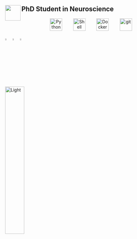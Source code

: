 ## PhD Student in Neuroscience	<img src="https://user-images.githubusercontent.com/71532882/159825031-b8c2d528-7f52-43c1-84b9-86907e3d7da7.png" width="50" align=left >

 

<p align="center">
<img alt="Python" src="https://user-images.githubusercontent.com/71532882/159826537-f3cb14ee-065d-448d-a4d6-54a8c4e308fa.png" width="40"/> &nbsp; &nbsp; &nbsp; &nbsp; 
<img alt="Shell" src="https://user-images.githubusercontent.com/71532882/159827363-dd01e6aa-cfe7-461a-96f9-de29fad80129.png" width="40"/>
&nbsp; &nbsp; &nbsp; &nbsp; 
<img alt="Docker" src="https://user-images.githubusercontent.com/71532882/159827714-a4f5c21a-56a0-4ada-95c3-d7821dc0fff3.png" width="40" />
&nbsp; &nbsp; &nbsp; &nbsp;
<img alt="git" src="https://user-images.githubusercontent.com/71532882/159828163-ab05b147-bbdf-480c-ae58-e6b3278293bc.png" width="40" />
</p>



<p><a href="https://github.com/rcali21" target="_blank"><img alt="Github" src="https://user-images.githubusercontent.com/71532882/159828163-ab05b147-bbdf-480c-ae58-e6b3278293bc.png" width="04%" /></a> <a href="https://twitter.com/Ryan__Cali" target="_blank"><img alt="Twitter" src="https://user-images.githubusercontent.com/71532882/159836551-f555d64f-b58f-45b7-ae4d-9ce6d2a4391f.png" width="04%" /></a> <a href="https://www.linkedin.com/in/ryan-cali-64201417a/" target="_blank"><img alt="LinkedIn" src="https://user-images.githubusercontent.com/71532882/159836706-ca534b68-5572-4821-8ee9-3e08698f5be3.png" width="04%"   /></a> &nbsp; &nbsp; &nbsp; &nbsp; &nbsp; &nbsp; &nbsp; &nbsp; &nbsp; &nbsp; &nbsp; &nbsp; &nbsp; &nbsp; &nbsp; &nbsp; &nbsp; &nbsp; &nbsp; &nbsp; &nbsp; &nbsp; &nbsp; &nbsp; &nbsp; &nbsp; &nbsp; &nbsp; &nbsp; &nbsp; &nbsp; &nbsp; &nbsp; &nbsp; &nbsp; &nbsp; &nbsp; &nbsp; &nbsp; &nbsp; &nbsp; &nbsp; &nbsp; &nbsp; &nbsp; &nbsp; &nbsp; &nbsp; &nbsp; &nbsp; &nbsp; &nbsp; &nbsp; &nbsp; &nbsp; <img alt="Light" src="https://github-readme-stats.vercel.app/api/top-langs?username=rcali21&layout=compact" width="35%"> <p>


